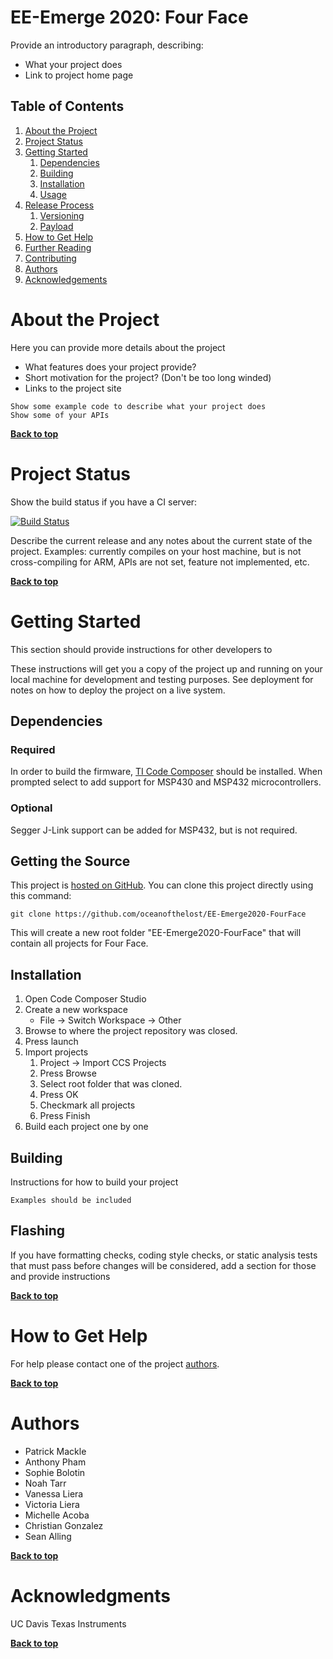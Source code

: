 # EE-Emerge 2020: Four Face

Provide an introductory paragraph, describing:

* What your project does
* Link to project home page

## Table of Contents

1. [About the Project](#about-the-project)
1. [Project Status](#project-status)
1. [Getting Started](#getting-started)
    1. [Dependencies](#dependencies)
    1. [Building](#building)
    1. [Installation](#installation)
    1. [Usage](#usage)
1. [Release Process](#release-process)
    1. [Versioning](#versioning)
    1. [Payload](#payload)
1. [How to Get Help](#how-to-get-help)
1. [Further Reading](#further-reading)
1. [Contributing](#contributing)
1. [Authors](#authors)
1. [Acknowledgements](#acknowledgements)

# About the Project

Here you can provide more details about the project
* What features does your project provide?
* Short motivation for the project? (Don't be too long winded)
* Links to the project site

```
Show some example code to describe what your project does
Show some of your APIs
```

**[Back to top](#table-of-contents)**

# Project Status

Show the build status if you have a CI server:

[![Build Status](http://your-server:12345/job/badge/icon)](http://your-server:12345/job/http://your-server:12345/job/badge/icon/)

Describe the current release and any notes about the current state of the project. Examples: currently compiles on your host machine, but is not cross-compiling for ARM, APIs are not set, feature not implemented, etc.

**[Back to top](#table-of-contents)**

# Getting Started

This section should provide instructions for other developers to

These instructions will get you a copy of the project up and running on your local machine for development and testing purposes. See deployment for notes on how to deploy the project on a live system.

## Dependencies

### Required 
In order to build the firmware, [TI Code Composer](https://software-dl.ti.com/ccs/esd/documents/ccs_downloads.html) should be installed. When prompted select to add support for MSP430 and MSP432 microcontrollers. 

### Optional
Segger J-Link support can be added for MSP432, but is not required.

## Getting the Source

This project is [hosted on GitHub](hhttps://github.com/oceanofthelost/EE-Emerge2020-FourFace). You can clone this project directly using this command:

```
git clone https://github.com/oceanofthelost/EE-Emerge2020-FourFace
```

This will create a new root folder "EE-Emerge2020-FourFace" that will contain all projects for Four Face.

## Installation

1. Open Code Composer Studio
1. Create a new workspace 
    * File -> Switch Workspace -> Other
1. Browse to where the project repository was closed. 
1. Press launch
1. Import projects
    1. Project -> Import CCS Projects
    1. Press Browse
    1. Select root folder that was cloned.
    1. Press OK 
    1. Checkmark all projects
    1. Press Finish
1. Build each project one by one

## Building

Instructions for how to build your project

```
Examples should be included
```
## Flashing

If you have formatting checks, coding style checks, or static analysis tests that must pass before changes will be considered, add a section for those and provide instructions



**[Back to top](#table-of-contents)**

# How to Get Help

For help please contact one of the project [authors](#release-process).

**[Back to top](#table-of-contents)**

# Authors

* Patrick Mackle
* Anthony Pham
* Sophie Bolotin
* Noah Tarr
* Vanessa Liera
* Victoria Liera
* Michelle Acoba
* Christian Gonzalez
* Sean Alling

**[Back to top](#table-of-contents)**

# Acknowledgments

UC Davis
Texas Instruments

**[Back to top](#table-of-contents)**

